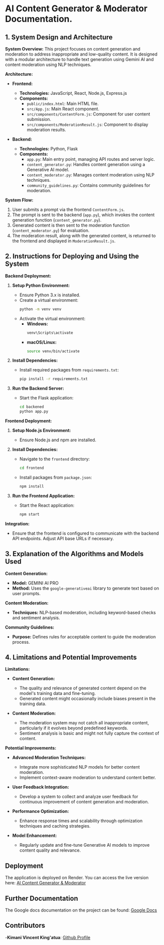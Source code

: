 # AI Content Generator & Moderator Documentation.

## 1. System Design and Architecture

**System Overview:**
This project focuses on content generation and moderation to address inappropriate and low-quality content. It is designed with a modular architecture to handle text generation using Gemini AI and content moderation using NLP techniques.

**Architecture:**

- **Frontend:**
  - **Technologies:** JavaScript, React, Node.js, Express.js
  - **Components:**
    - `public/index.html`: Main HTML file.
    - `src/App.js`: Main React component.
    - `src/components/ContentForm.js`: Component for user content submission.
    - `src/components/ModerationResult.js`: Component to display moderation results.

- **Backend:**
  - **Technologies:** Python, Flask
  - **Components:**
    - `app.py`: Main entry point, managing API routes and server logic.
    - `content_generator.py`: Handles content generation using a Generative AI model.
    - `content_moderator.py`: Manages content moderation using NLP techniques.
    - `community_guidelines.py`: Contains community guidelines for moderation.

**System Flow:**
1. User submits a prompt via the frontend `ContentForm.js`.
2. The prompt is sent to the backend (`app.py`), which invokes the content generation function (`content_generator.py`).
3. Generated content is then sent to the moderation function (`content_moderator.py`) for evaluation.
4. The moderation result, along with the generated content, is returned to the frontend and displayed in `ModerationResult.js`.

## 2. Instructions for Deploying and Using the System

**Backend Deployment:**

1. **Setup Python Environment:**
   - Ensure Python 3.x is installed.
   - Create a virtual environment:
     ```bash
     python -m venv venv
     ```
   - Activate the virtual environment:
     - **Windows:**
       ```bash
       venv\Scripts\activate
       ```
     - **macOS/Linux:**
       ```bash
       source venv/bin/activate
       ```

2. **Install Dependencies:**
   - Install required packages from `requirements.txt`:
     ```bash
     pip install -r requirements.txt
     ```

3. **Run the Backend Server:**
   - Start the Flask application:
     ```bash
     cd backened
     python app.py
     ```

**Frontend Deployment:**

1. **Setup Node.js Environment:**
   - Ensure Node.js and npm are installed.

2. **Install Dependencies:**
   - Navigate to the `frontend` directory:
     ```bash
     cd frontend
     ```
   - Install packages from `package.json`:
     ```bash
     npm install
     ```

3. **Run the Frontend Application:**
   - Start the React application:
     ```bash
     npm start
     ```

**Integration:**

- Ensure that the frontend is configured to communicate with the backend API endpoints. Adjust API base URLs if necessary.

## 3. Explanation of the Algorithms and Models Used

**Content Generation:**
- **Model:** GEMINI AI PRO
- **Method:** Uses the `google-generativeai` library to generate text based on user prompts.

**Content Moderation:**
- **Techniques:** NLP-based moderation, including keyword-based checks and sentiment analysis.

**Community Guidelines:**
- **Purpose:** Defines rules for acceptable content to guide the moderation process.

## 4. Limitations and Potential Improvements

**Limitations:**
- **Content Generation:**
  - The quality and relevance of generated content depend on the model's training data and fine-tuning.
  - Generated content might occasionally include biases present in the training data.

- **Content Moderation:**
  - The moderation system may not catch all inappropriate content, particularly if it evolves beyond predefined keywords.
  - Sentiment analysis is basic and might not fully capture the context of content.

**Potential Improvements:**
- **Advanced Moderation Techniques:**
  - Integrate more sophisticated NLP models for better content moderation.
  - Implement context-aware moderation to understand content better.

- **User Feedback Integration:**
  - Develop a system to collect and analyze user feedback for continuous improvement of content generation and moderation.

- **Performance Optimization:**
  - Enhance response times and scalability through optimization techniques and caching strategies.

- **Model Enhancement:**
  - Regularly update and fine-tune Generative AI models to improve content quality and relevance.
    
## Deployment
The application is deployed on Render. You can access the live version here:
[AI Content Generator & Moderator](https://content-ai-project-1.onrender.com)

## Further Documentation
The Google docs documentation on the project can be found:
[Google Docs](https://docs.google.com/document/d/1qois6s9HkelGbigAZR7V02GQoM7tijVA0snLbUCT_Uo/edit?usp=sharing)

## Contributors
-**Kimani Vincent King'atua**: [Github Profile](https://github.com/xfince)
